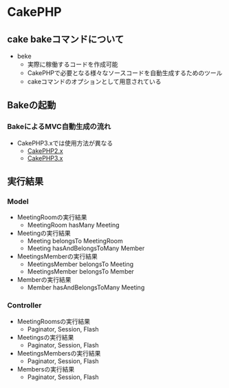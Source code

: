 # CakePHP

## cake bakeコマンドについて

* beke
    * 実際に稼働するコードを作成可能
    * CakePHPで必要となる様々なソースコードを自動生成するためのツール
    * cakeコマンドのオプションとして用意されている

## Bakeの起動

### BakeによるMVC自動生成の流れ

* CakePHP3.xでは使用方法が異なる
    * [CakePHP2.x](01_cake2)
    * [CakePHP3.x](01_cake3)

## 実行結果

### Model

* MeetingRoomの実行結果
    * MeetingRoom hasMany Meeting
* Meetingの実行結果
    * Meeting belongsTo MeetingRoom
    * Meeting hasAndBelongsToMany Member
* MeetingsMemberの実行結果
    * MeetingsMember belongsTo Meeting
    * MeetingsMember belongsTo Member
* Memberの実行結果
    * Member hasAndBelongsToMany Meeting
    
### Controller

* MeetingRoomsの実行結果
    * Paginator, Session, Flash
* Meetingsの実行結果
    * Paginator, Session, Flash
* MeetingsMembersの実行結果
    * Paginator, Session, Flash
* Membersの実行結果
    * Paginator, Session, Flash
